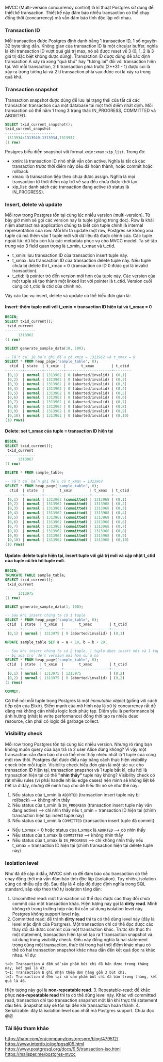 MVCC (Multi-version concurrency control) là kĩ thuật Postgres sử dụng để thiết kế transaction. Thiết kế này đảm bảo nhiều transaction có thể chạy đồng thời (concurrency) mà vẫn đảm bảo tính độc lập với nhau.

### Transaction ID
Mỗi transaction được Postgres định danh bằng 1 transaction ID, 1 số nguyên 32 byte tăng dần. Không gian của transaction ID là một circular buffer, nghĩa là khi transaction ID vượt quá giá trị max, nó sẽ được reset về 3 (0, 1, 2 là 3 giá trị đặc biệt không được dùng). Transaction ID được dùng để xác định transaction A xảy ra xong "quá khứ" hay "tương lai" đối với transaction hiện tại. Với mỗi transaction, 2 tỉ transaction phía trước (2**31 - 1) được coi là xảy ra trong tương lai và 2 tỉ transaction phía sau được coi là xảy ra trong quá khứ.

### Transaction snapshot
Transaction snapshot được dùng để lưu lại trạng thái của tất cả các transaction transaction của một database tại một thời điểm nhất định. Mỗi transaction có thể nằm 1 trong 3 trạng thái: IN_PROGRESS, COMMITTED và ABORTED.
```sql
SELECT txid_current_snapshot();
txid_current_snapshot
-----------------------
 1313934:1313940:1313934,1313937
(1 row)
```

Postgres biểu diễn snapshot với format `xmin:xmax:xip_list`. Trong đó:
- xmin: là transaction ID nhỏ nhất vẫn còn active. Nghĩa là tất cả các transaction trước thời điểm này đều đã hoàn thành, hoặc commit hoặc rollback.
- xmax: là transaction tiếp theo chưa được assign. Nghĩa là mọi transaction từ thời điểm này trở về sau đều chưa được khởi tạo.
- xip_list: danh sách các transaction đang active (ở status là IN_PROGRESS).

### Insert, delete và update
Mỗi row trong Postgres tồn tại cùng lúc nhiều version (multi-version). Từ bây giờ mình sẽ gọi các version này là tuple (giống trong doc). Row là khái niệm abstract mà application chúng ta biết còn tuple chính là internal representation của row. Mỗi khi ta update một row, Postgres sẽ không xoá tuple cũ mà thêm vào 1 tuple mới với dữ liệu đã được chỉnh sửa. Các tuple ngoài lưu dữ liệu còn lưu các metadata phục vụ cho MVCC model. Ta sẽ tập trung vào 3 field quan trọng là t_xmin, t_xmax và t_ctid.
- t_xmin: lưu transaction ID của transaction insert tuple này.
- t_xmax: lưu transaction ID của transaction delete tuple này. Nếu tuple chưa bị delete thì t_xmax = 0 (transaction có ID 0 được gọi là invalid transaction).
- t_ctid: là pointer trỏ đến version mới hơn của tuple này. Các version của một tuple sẽ tạo thành một linked list với pointer là t_ctid. Version cuối cùng có t_ctid là ctid của chính nó.

Vậy các tác vụ insert, delete và update có thể hiểu đơn giản là:
#### Insert: thêm tuple mới với t_xmin = transaction ID hiện tại và t_xmax = 0
```sql
BEGIN;
SELECT txid_current();
 txid_current
--------------
      1313962
(1 row)

SELECT generate_sample_data(10, 100);

-- Tất cả 10 bản ghi đều có xmin = 1313962 và t_xmax = 0
SELECT * FROM heap_page('sample_table', 0);
  ctid  | state  | t_xmin  |       t_xmax        | t_ctid
--------+--------+---------+---------------------+--------
 (0,1)  | normal | 1313962 | 0 (aborted/invalid) | (0,1)
 (0,2)  | normal | 1313962 | 0 (aborted/invalid) | (0,2)
 (0,3)  | normal | 1313962 | 0 (aborted/invalid) | (0,3)
 (0,4)  | normal | 1313962 | 0 (aborted/invalid) | (0,4)
 (0,5)  | normal | 1313962 | 0 (aborted/invalid) | (0,5)
 (0,6)  | normal | 1313962 | 0 (aborted/invalid) | (0,6)
 (0,7)  | normal | 1313962 | 0 (aborted/invalid) | (0,7)
 (0,8)  | normal | 1313962 | 0 (aborted/invalid) | (0,8)
 (0,9)  | normal | 1313962 | 0 (aborted/invalid) | (0,9)
 (0,10) | normal | 1313962 | 0 (aborted/invalid) | (0,10)
(10 rows)
```

#### Delete: set t_xmax của tuple = transaction ID hiện tại
```sql
BEGIN;
SELECT txid_current();
 txid_current
--------------
      1313967
(1 row)

DELETE * FROM sample_table;

-- Tất cả bản ghi đều có t_xmax = 1313968
SELECT * FROM heap_page('sample_table', 0);
  ctid  | state  |       t_xmin        | t_xmax  | t_ctid
--------+--------+---------------------+---------+--------
 (0,1)  | normal | 1313962 (committed) | 1313968 | (0,1)
 (0,2)  | normal | 1313962 (committed) | 1313968 | (0,2)
 (0,3)  | normal | 1313962 (committed) | 1313968 | (0,3)
 (0,4)  | normal | 1313962 (committed) | 1313968 | (0,4)
 (0,5)  | normal | 1313962 (committed) | 1313968 | (0,5)
 (0,6)  | normal | 1313962 (committed) | 1313968 | (0,6)
 (0,7)  | normal | 1313962 (committed) | 1313968 | (0,7)
 (0,8)  | normal | 1313962 (committed) | 1313968 | (0,8)
 (0,9)  | normal | 1313962 (committed) | 1313968 | (0,9)
 (0,10) | normal | 1313962 (committed) | 1313968 | (0,10)
(10 rows)
```

#### Update: delete tuple hiện tại, insert tuple với giá trị mới và cập nhật t_ctid của tuple cũ trỏ tới tuple mới.
```sql
BEGIN;
TRUNCATE TABLE sample_table;
SELECT txid_current();
 txid_current
--------------
      1313975
(1 row)

SELECT generate_sample_data(1, 100);

-- Sau khi insert chúng ta có 1 tuple
SELECT * FROM heap_page('sample_table', 0);
 ctid  | state  | t_xmin  |       t_xmax        | t_ctid
-------+--------+---------+---------------------+--------
 (0,1) | normal | 1313975 | 0 (aborted/invalid) | (0,1)

UPDATE sample_table SET a = a + 10, b = b + 20;

-- Sau khi insert chúng ta có 2 tuple, 1 tuple được insert mới và 1 tuple bị delete. t_ctid của tuple
-- bị xoá trỏ đến version mới hơn của nó
SELECT * FROM heap_page('sample_table', 0);
 ctid  | state  | t_xmin  |       t_xmax        | t_ctid
-------+--------+---------+---------------------+--------
 (0,1) | normal | 1313975 | 1313975             | (0,2)
 (0,2) | normal | 1313975 | 0 (aborted/invalid) | (0,2)
(2 rows)

COMMIT;
```

Có thể nói mỗi tuple trong Postgres là một *immutable object* (giống với cách tiếp cận của Elixir). Điểm mạnh của mô hình này là xử lý concurrency rất dễ dàng mà không cần nhiều logic lock phức tạp. Điểm yếu là performance bị ảnh hưởng (nhất là write performance) đồng thời tạo ra nhiều dead resource, cần phải có logic để garbage collect.

### Visibility check
Mỗi row trong Postgres tồn tại cùng lúc nhiều version. Nhưng rõ ràng bạn không muốn query của bạn trả ra 2 user Alice đúng không? Vì vậy một transaction cần đảm bảo chỉ có thể nhìn thấy nhiều nhất là 1 tuple của cùng một row thôi. Postgres đạt được điều này bằng cách thực hiện visibility check trên mỗi tuple. Visibility check hiểu đơn giản là một tác vụ: cho transaction ID hiện tại, transaction snapshot và 1 tuple bất kì, câu hỏi là transaction hiện tại có thể **"nhìn thấy"** tuple này không? Visibility check có rất nhiều rules (vì phải handle nhiều edge cases) nên mình sẽ không liệt kê hết ra ở đây, nhưng để minh hoạ cho dễ hiểu thì nó sẽ như thế này:
1. Nếu status của t_xmin là `ABORTED` (transaction insert tuple này bị rollback) --> không nhìn thấy
2. Nếu status của t_xmin là `IN_PROGRESS` (transaction insert tuple này vẫn đang active) --> chỉ nhìn thấy nếu t_xmin = transaction ID hiện tại (chính transaction hiện tại insert tuple này)
3. Nếu status của t_xmin là `COMMITTED` (transaction insert tuple đã commit)
- Nếu t_xmax = 0 hoặc status của t_xmax là `ABORTED` --> có nhìn thấy
- Nếu status của t_xmax là `COMMITTED` --> không nhìn thấy
- Nếu status của t_xmax là `IN_PROGRESS` --> chỉ không nhìn thấy nếu t_xmax = transaction ID hiện tại (chính transaction hiện tại delete tuple này)

### Isolation level
Như đã đề cập ở đầu, MVCC sinh ra để đảm bảo các transaction có thể chạy đồng thời mà vẫn đảm bảo tính độc lập (isolation). Tuy nhiên, isolation cũng có nhiều cấp độ. Sau đây là 4 cấp độ được định nghĩa trong SQL standard, sắp xếp theo thứ tự isolation tăng dần:
1. Uncomitted read: một transaction có thể đọc được các thay đổi chưa commit của một transaction khác. Hiện tượng này gọi là **dirty read**. Mình không rõ trong trường hợp nào thì cần sử dụng isolation level này. Postgres không support level này.
2. Committed read: để tránh **dirty read** thì ta có thể dùng level này (đây là level mặc định của Postgres). Một transaction chỉ có thể đọc được các thay đổi đã được commit của một transaction khác. Trước khi thực thì một statement, transaction hiện tại sẽ tạo ra 1 transaction snapshot và sử dụng trong visibility check. Điều này đồng nghĩa là hai statement trong cùng một transaction, thực thi trong hai thời điểm khác nhau có thể có hai transaction snapshot khác nhau dẫn đến kết quả đọc ra khác nhau. Ví dụ:
```
t=0: Transaction A đếm số sản phẩm bút chì đã bán được trong tháng này, kết quả là 43.
t=1: Transaction B ghi nhận thêm đơn hàng gồm 3 bút chì.
t=2: Transaction A đếm lại số sảm phẩm bút chì đã bán trong tháng, kết quả là 46.
```
Hiện tượng này gọi là **non-repeatable read**.
3. Repeatable-read: để khắc phục **non-repeatable read** thì ta có thể dùng level này. Khác với committed read, transaction chỉ tạo transaction snapshot một lần khi thực thi statement đầu tiên. Snapshot này sẽ tồn tại đến khi transaction hoàn thành.
4. Serializable: đây là isolation level cao nhất mà Postgres support. Chưa đọc @@

### Tài liệu tham khảo
https://habr.com/en/company/postgrespro/blog/479512/
https://www.interdb.jp/pg/pgsql05.html
https://www.postgresql.org/docs/9.5/transaction-iso.html
https://malisper.me/postgres-mvcc